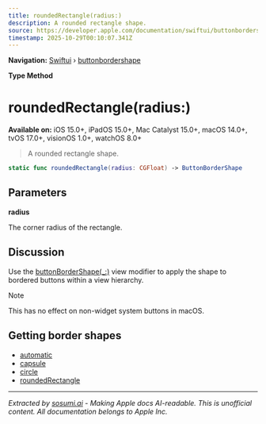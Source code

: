 ```yaml
---
title: roundedRectangle(radius:)
description: A rounded rectangle shape.
source: https://developer.apple.com/documentation/swiftui/buttonbordershape/roundedrectangle(radius:)
timestamp: 2025-10-29T00:10:07.341Z
---
```


**Navigation:** [Swiftui](/documentation/swiftui) › [buttonbordershape](/documentation/swiftui/buttonbordershape)

**Type Method**

# roundedRectangle(radius:)

**Available on:** iOS 15.0+, iPadOS 15.0+, Mac Catalyst 15.0+, macOS 14.0+, tvOS 17.0+, visionOS 1.0+, watchOS 8.0+

> A rounded rectangle shape.

```swift
static func roundedRectangle(radius: CGFloat) -> ButtonBorderShape
```

## Parameters

**radius**

The corner radius of the rectangle.



## Discussion

Use the [buttonBorderShape(_:)](/documentation/swiftui/view/buttonbordershape(_:)) view modifier to apply the shape to bordered buttons within a view hierarchy.

> [!NOTE]
> This has no effect on non-widget system buttons in macOS.

## Getting border shapes

- [automatic](/documentation/swiftui/buttonbordershape/automatic)
- [capsule](/documentation/swiftui/buttonbordershape/capsule)
- [circle](/documentation/swiftui/buttonbordershape/circle)
- [roundedRectangle](/documentation/swiftui/buttonbordershape/roundedrectangle)

---

*Extracted by [sosumi.ai](https://sosumi.ai) - Making Apple docs AI-readable.*
*This is unofficial content. All documentation belongs to Apple Inc.*
